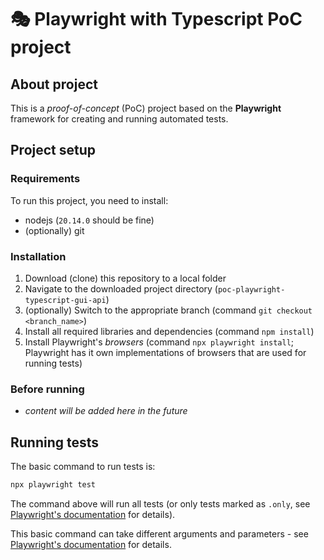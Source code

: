 # 🎭 Playwright with Typescript PoC project

## About project

This is a *proof-of-concept* (PoC) project based on the **Playwright** framework for creating and running automated tests.

## Project setup

### Requirements

To run this project, you need to install:

- nodejs (`20.14.0` should be fine)
- (optionally) git

### Installation

1. Download (clone) this repository to a local folder
2. Navigate to the downloaded project directory (`poc-playwright-typescript-gui-api`)
3. (optionally) Switch to the appropriate branch (command `git checkout <branch_name>`)
4. Install all required libraries and dependencies (command `npm install`)
5. Install Playwright's *browsers* (command `npx playwright install`; Playwright has it own implementations of browsers that are used for running tests)

### Before running

- *content will be added here in the future*

## Running tests

The basic command to run tests is:

```bash
npx playwright test
```
The command above will run all tests (or only tests marked as `.only`, see [Playwright's documentation](https://playwright.dev/docs/api/class-test#test-only) for details).

This basic command can take different arguments and parameters - see [Playwright's documentation](https://playwright.dev/docs/test-cli#introduction) for details.
